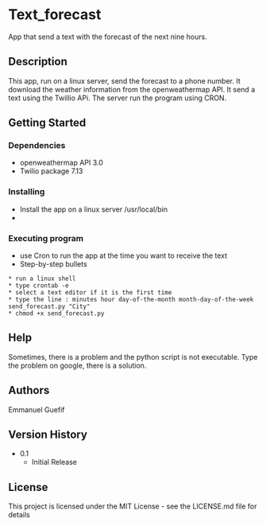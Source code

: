 # Text_forecast
App that send a text with the forecast of the next nine hours.

## Description

This app, run on a linux server, send the forecast to a phone number. It download the weather information from the openweathermap API. It send a text using the Twillio APi. The server run the program using CRON.

## Getting Started

### Dependencies

* openweathermap API 3.0
* Twilio package 7.13

### Installing

* Install the app on a linux server /usr/local/bin
*

### Executing program

* use Cron to run the app at the time you want to receive the text
* Step-by-step bullets
```
* run a linux shell
* type crontab -e
* select a text editor if it is the first time
* type the line : minutes hour day-of-the-month month-day-of-the-week send_forecast.py "City"
* chmod +x send_forecast.py
```

## Help
Sometimes, there is a problem and the python script is not executable. Type the problem on google, there is a solution.


## Authors

Emmanuel Guefif

## Version History

* 0.1
    * Initial Release

## License

This project is licensed under the MIT License - see the LICENSE.md file for details
